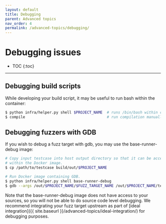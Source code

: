 ```yaml
---
layout: default
title: Debugging
parent: Advanced topics
nav_order: 4
permalink: /advanced-topics/debugging/
---
```


# Debugging issues

- TOC
{:toc}
---

## Debugging build scripts

While developing your build script, it may be useful to run bash within the
container:

```bash
$ python infra/helper.py shell $PROJECT_NAME  # runs /bin/bash within container
$ compile                                     # run compilation manually
```

## Debugging fuzzers with GDB

If you wish to debug a fuzz target with gdb, you may use the base-runner-debug
image:

```bash
# Copy input testcase into host output directory so that it can be accessed
# within the Docker image.
$ cp /path/to/testcase build/out/$PROJECT_NAME

# Run Docker image containing GDB.
$ python infra/helper.py shell base-runner-debug
$ gdb --args /out/$PROJECT_NAME/$FUZZ_TARGET_NAME /out/$PROJECT_NAME/testcase
```

Note that the base-runner-debug image does not have access to your sources, so
you will not be able to do source code level debugging. We recommend integrating
your fuzz target upstream as part of
[ideal integration]({{ site.baseurl }}/advanced-topics/ideal-integration/)
for debugging purposes.
